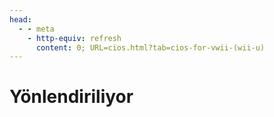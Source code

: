 ```yaml
---
head:
  - - meta
    - http-equiv: refresh
      content: 0; URL=cios.html?tab=cios-for-vwii-(wii-u)
---
```


# Yönlendiriliyor

